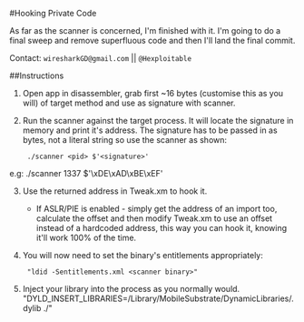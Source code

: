 #Hooking Private Code

As far as the scanner is concerned, I'm finished with it. I'm going to do a final sweep and remove superfluous code and then I'll land the final commit.

Contact: `wiresharkGD@gmail.com` || `@Hexploitable`

##Instructions

1. Open app in disassembler, grab first ~16 bytes (customise this as you will) of target method and use as signature with scanner.

2. Run the scanner against the target process. It will locate the signature in memory and print it's address. The signature has to be passed in as bytes, not a literal string so use the scanner as shown:

		./scanner <pid> $'<signature>'
e.g:
		./scanner 1337 $'\xDE\xAD\xBE\xEF'

3. Use the returned address in Tweak.xm to hook it.
	-	If ASLR/PIE is enabled - simply get the address of an import too, calculate the offset and then modify Tweak.xm to use an offset instead of a hardcoded address, this way you can hook it, knowing it'll work 100% of the time. 

4. You will now need to set the binary's entitlements appropriately:

		"ldid -Sentitlements.xml <scanner binary>"

5. Inject your library into the process as you normally would.
		"DYLD_INSERT_LIBRARIES=/Library/MobileSubstrate/DynamicLibraries/<libName>.dylib ./<binary>"


